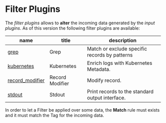 # Filter Plugins

The _filter plugins_ allows to __alter__ the incoming data generated by the _input plugins_. As of this version the following filter plugins are available:

| name                        |  title             | description     |
|-----------------------------|--------------------|-----------------|
| [grep](grep.md)          | Grep | Match or exclude specific records by patterns |
| [kubernetes](forward.md) | Kubernetes | Enrich logs with Kubernetes Metadata. |
| [record_modifier](record_modifier.md)| Record Modifier | Modify record. |
| [stdout](stdout.md)      | Stdout | Print records to the standard output interface. |

In order to let a Filter be applied over some data, the __Match__ rule must exists and it must match the Tag for the incoming data.